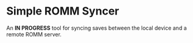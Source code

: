 # Simple ROMM Syncer

An **IN PROGRESS** tool for syncing saves between the local device and a remote ROMM server. 